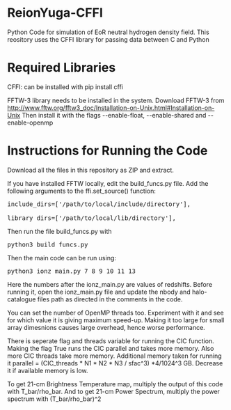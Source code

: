 # ReionYuga-CFFI
Python Code for simulation of EoR neutral hydrogen density field. This reository uses the CFFI library for passing data between C and Python

# Required Libraries

CFFI: can be installed with pip install cffi

FFTW-3 library needs to be installed in the system. Download FFTW-3 from http://www.fftw.org/fftw3_doc/Installation-on-Unix.html#Installation-on-Unix Then install it with the flags --enable-float, --enable-shared and --enable-openmp

# Instructions for Running the Code

Download all the files in this repository as ZIP and extract.

If you have installed FFTW locally, edit the build_funcs.py file. Add the following arguments to the ffi.set_source() function:
<pre>
include_dirs=['/path/to/local/include/directory'],

library_dirs=['/path/to/local/lib/directory'],
</pre>
    
Then run the file build_funcs.py with 
<pre>
python3 build_funcs.py
</pre>
Then the main code can be run using:
<pre>
python3 ionz_main.py 7 8 9 10 11 13
</pre>

Here the numbers after the ionz_main.py are values of redshifts. Before running it, open the ionz_main.py file and update the nbody and halo-catalogue files path as directed in the comments in the code.

You can set the number of OpenMP threads too. Experiment with it and see for which value it is giving maximum speed-up. Making it too large for small array dimesnions causes large overhead, hence worse performance.

There is seperate flag and threads variable for running the CIC function. Making the flag True runs the CIC parallel and takes more memory. Also more CIC threads take more memory. Additional memory taken for running it parallel = (CIC_threads * N1 * N2 * N3 / sfac^3) *4/1024^3 GB. Decrease it if available memory is low.


To get 21-cm Brightness Temperature map, multiply the output of this code with T_bar/rho_bar.
And to get 21-cm Power Spectrum, multiply the power spectrum with (T_bar/rho_bar)^2
